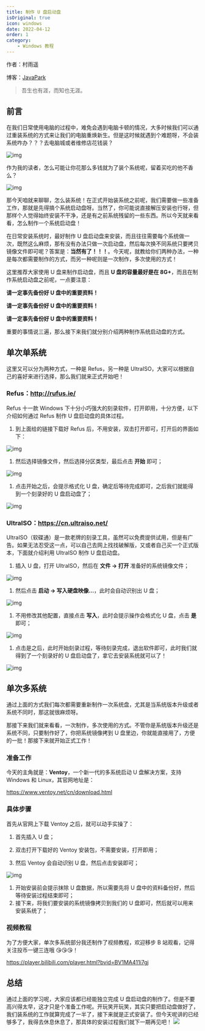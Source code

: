 ```yaml
---
title: 制作 U 盘启动盘
isOriginal: true
icon: windows
date: 2022-04-12
order: 1
category:
    - Windows 教程
---
```


作者：村雨遥

博客：[JavaPark](https://cunyu1943.github.io/JavaPark)

>   吾生也有涯，而知也无涯。

## 前言



在我们日常使用电脑的过程中，难免会遇到电脑卡顿的情况，大多时候我们可以通过重装系统的方式来让我们的电脑重焕新生。但是这时候就遇到个难题呀，不会装系统咋办？？？去电脑城或者维修店花钱装？



   ![img](http://ww2.sinaimg.cn/bmiddle/9150e4e5gw1f9nbx3l75mj2057043t8j.jpg)



作为我的读者，怎么可能让你花那么多钱就为了装个系统呢，留着买吃的他不香么？



![img](http://wx3.sinaimg.cn/bmiddle/415f82b9ly1fwkr16m9gjj20b40b4aau.jpg)



那今天咱就来聊聊，怎么装系统！在正式开始装系统之前呢，我们需要做一些准备工作，那就是先得搞个系统启动盘呀。当然了，你可能说直接解压安装也行呀，但那样个人觉得始终安装不干净，还是有之前系统残留的一些东西。所以今天就来看看，怎么制作一个系统启动盘！



在日常安装系统时，最好制作 U 盘启动盘来安装，而且往往需要每个系统做一次，既然这么麻烦，那有没有办法只做一次启动盘，然后每次换不同系统只要拷贝镜像文件即可呢？答案是：**当然有了！！！**。今天呢，就教给你们两种办法，一种是每次都需要制作的方式，而另一种呢则是一次制作，多次使用的方式！



这里推荐大家使用 U 盘来制作启动盘，而且 **U 盘的容量最好是在 8G+**，而且在制作系统启动盘之前呢，一点要注意：



**请一定事先备份好 U 盘中的重要资料！**

 

**请一定事先备份好 U 盘中的重要资料！**

 

**请一定事先备份好 U 盘中的重要资料！**



重要的事情说三遍，那么接下来我们就分别介绍两种制作系统启动盘的方式。



## 单次单系统



这里又可以分为两种方式，一种是 Refus，另一种是 UltraISO，大家可以根据自己的喜好来进行选择，那么我们就来正式开始吧！



### Refus：http://rufus.ie/



Refus 十一款 Windows 下十分小巧强大的刻录软件，打开即用，十分方便，以下介绍如何通过 Refus 制作 U 盘启动盘的具体过程。



1.  到上面给的链接下载好 Refus 后，不用安装，双击打开即可，打开后的界面如下：



![img](https://s1.ax1x.com/2020/09/05/wAyyQg.png)



1.  然后选择镜像文件，然后选择分区类型，最后点击 **开始** 即可；



![img](https://s1.ax1x.com/2020/09/05/wAyRwn.png)



1.  点击开始之后，会提示格式化 U 盘，确定后等待完成即可，之后我们就能得到一个刻录好的 U 盘启动盘了；



![img](https://s1.ax1x.com/2020/09/05/wA6VtP.png)



### UltraISO：https://cn.ultraiso.net/



UltraISO（软碟通）是一款老牌的刻录工具，虽然可以免费提供试用，但是有广告。如果无法忍受这一点，可以自己去网上找找破解版，又或者自己买一个正式版本，下面就介绍利用 UltraISO 制作 U 盘启动盘。



1.  插入 U 盘，打开 UltraISO，然后在 **文件 -> 打开** 准备好的系统镜像文件；



![img](https://s1.ax1x.com/2020/09/04/wArEkV.png)



1.  然后点击 **启动 -> 写入硬盘映像…**，此时会自动识别出 U 盘；



![img](https://s1.ax1x.com/2020/09/05/wAr2cQ.png)



1.  不用修改其他配置，直接点击 **写入**，此时会提示操作会格式化 U 盘，点击 **是** 即可；



![img](https://s1.ax1x.com/2020/09/05/wAseEt.png)



1.  点击是之后，此时开始刻录过程，等待刻录完成，退出软件即可，此时我们就得到了一个刻录好的 U 盘启动盘了，拿它去安装系统就可以了！



![img](https://s1.ax1x.com/2020/09/05/wAsHat.png)



## 单次多系统



通过上面的方式我们每次都需要重新制作一次系统盘，尤其是当系统版本升级或者系统不同时，那这就很麻烦呀。



那接下来我们就来看看，一次制作，多次使用的方式。不管你是系统版本升级还是系统不同，只要制作好了，你把系统镜像拷到 U 盘里边，你就能直接用了，方便的一批！那接下来就开始正式工作！



### 准备工作



今天的主角就是：**Ventoy**，一个新一代的多系统启动 U 盘解决方案，支持 Windows 和 Linux，其官网地址是：



https://www.ventoy.net/cn/download.html



### 具体步骤



首先从官网上下载 Ventoy 之后，就可以动手实操了：



1.  首先插入 U 盘；
2.  双击打开下载好的 Ventoy 安装包，不需要安装，打开即用；

1.  然后 Ventoy 会自动识别 U 盘，然后点击安装即可；



![img](https://s1.ax1x.com/2020/07/19/UfmUK0.png)



1.  开始安装前会提示抹除 U 盘数据，所以需要先将 U 盘中的资料备份好，然后等待安装过程结束即可；
2.  接下来，将我们要安装的系统镜像拷贝到我们的 U 盘即可，然后就可以用来安装系统了；



### 视频教程



为了方便大家，单次多系统部分我还制作了视频教程，欢迎移步 B 站观看，记得关注投币一键三连哦 😘😘😘！

https://player.bilibili.com/player.html?bvid=BV1MA411i7gj



## 总结



通过上面的学习呢，大家应该都已经能独立完成 U 盘启动盘的制作了。但是不要高兴得太早，这才只是个准备工作呢。开玩笑开玩笑，其实只要把启动盘做好了，我们装系统的工作就算完成了一半了，接下来就是正式安装了。但今天呢讲的已经够多了，我得去休息休息了，那具体的安装过程我们就下一期再见吧！
![](https://cdn.jsdelivr.net/gh/cunyu1943/image-hosting-for-blog/imgqqpyimg1606570424.gif)
